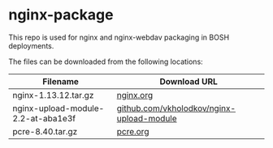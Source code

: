 nginx-package
============
This repo is used for nginx and nginx-webdav packaging in BOSH deployments.

The files can be downloaded from the following locations:

| Filename | Download URL |
| -------- | ------------ |
| nginx-1.13.12.tar.gz | [nginx.org](http://nginx.org/download/nginx-1.13.12.tar.gz) |
| nginx-upload-module-2.2-at-aba1e3f | [github.com/vkholodkov/nginx-upload-module](https://github.com/vkholodkov/nginx-upload-module/tree/2.2)
| pcre-8.40.tar.gz | [pcre.org](ftp://ftp.csx.cam.ac.uk/pub/software/programming/pcre/pcre-8.40.tar.gz) |
